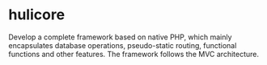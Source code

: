# hulicore
Develop a complete framework based on native PHP, which mainly encapsulates database operations, pseudo-static routing, functional functions and other features. The framework follows the MVC architecture.
